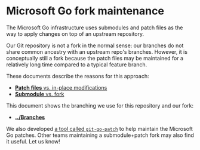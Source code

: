 # Microsoft Go fork maintenance

The Microsoft Go infrastructure uses submodules and patch files as the way to apply changes on top of an upstream repository.

Our Git repository is not a fork in the normal sense: our branches do not share common ancestry with an upstream repo's branches. However, it is conceptually still a fork because the patch files may be maintained for a relatively long time compared to a typical feature branch.

These documents describe the reasons for this approach:

* [**Patch files** vs. in-place modifications](patch-vs-in-place.md)
* [**Submodule** vs. fork](submodule-vs-fork.md)

This document shows the branching we use for this repository and our fork:

* [**../Branches**](../branches.md)

We also developed [a tool called `git-go-patch`](../../cmd/git-go-patch) to help maintain the Microsoft Go patches.
Other teams maintaining a submodule+patch fork may also find it useful.
Let us know!
